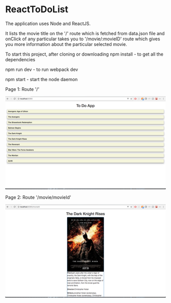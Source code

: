 # ReactToDoList

The application uses Node and ReactJS.

It lists the movie title on the '/' route which is fetched from data.json file
and onClick of any particular takes you to '/movie/:movieID' route which gives you more information about the particular selected movie.

To start this project, after cloning or downloading
npm install - to get all the dependencies

npm run dev - to run webpack dev
 
npm start - start the node daemon

Page 1: Route '/'

![ScreenShot](screenshot/page1.png?raw=true "Page 1")



Page 2: Route '/movie/movieId'

![ScreenShot2](screenshot/page2.png?raw=true "Page 2")
